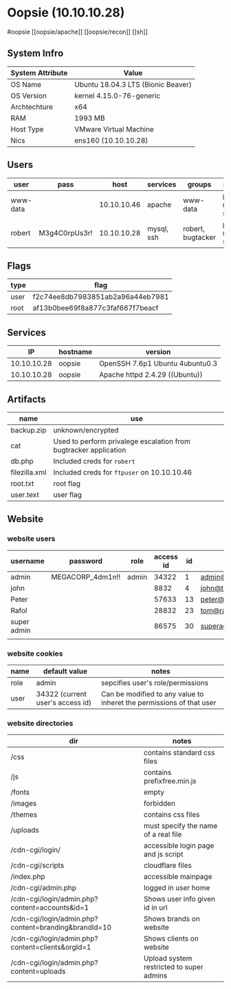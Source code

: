 # Oopsie (10.10.10.28)
#oopsie
[[oopsie/apache]]
[[oopsie/recon]]
[[sh]]
## System Infro
| System Attribute | Value                              |
| ---------------- | ---------------------------------- |
| OS Name          | Ubuntu 18.04.3 LTS (Bionic Beaver) |
| OS Version       | kernel 4.15.0-76-generic           |
| Archtechture     | x64                                |
| RAM              | 1993 MB                            |
| Host Type        | VMware Virtual Machine             |
| Nics             | ens160 (10.10.10.28)               | 

## Users
| user     | pass          | host        | services         | groups            | soruce            |
| -------- | ------------- | ----------- | ---------------- | ----------------- | ----------------- |
| www-data |               | 10.10.10.46 | apache           | www-data          | php reverse shell |
| robert   | M3g4C0rpUs3r! | 10.10.10.28 | mysql, ssh       | robert, bugtacker | php reverse shell |

## Flags
| type | flag                             |
| ---- | -------------------------------- |
| user | f2c74ee8db7983851ab2a96a44eb7981 | 
| root | af13b0bee69f8a877c3faf667f7beacf |

## Services
| IP          | hostname | version                         |
| ----------- | -------- | ------------------------------- |
| 10.10.10.28 | oopsie   | OpenSSH 7.6p1 Ubuntu 4ubuntu0.3 |
| 10.10.10.28 | oopsie   | Apache httpd 2.4.29 ((Ubuntu))  |

## Artifacts
| name          | use                                                              |
| ------------- | ---------------------------------------------------------------- |
| backup.zip    | unknown/encrypted                                                |
| cat           | Used to perform privalege escalation from bugtracker application |
| db.php        | Included creds for `robert`                                      |
| filezilla.xml | Included creds for `ftpuser` on 10.10.10.46                      |
| root.txt      | root flag                                                        |
| user.text     | user flag                                                        | 

## Website 
### website users
| username    | password         | role  | access id | id  | email                   |
| ----------- | ---------------- | ----- | --------- | --- | ----------------------- |
| admin       | MEGACORP_4dm1n!! | admin | 34322     | 1   | admin@megacorp.com      |
| john        |                  |       | 8832      | 4   | john@tafcz.co.uk        |
| Peter       |                  |       | 57633     | 13  | peter@qpic.co.uk        |
| Rafol       |                  |       | 28832     | 23  | tom@rafol.co.uk         |
| super admin |                  |       | 86575     | 30  | superadmin@megacrop.com |
|             |                  |       |           |     |                         |
### website cookies
| name | default value                    | notes                                                                |
| ---- | -------------------------------- | -------------------------------------------------------------------- |
| role | admin                            | sepcifies user's role/permissions                                    |
| user | 34322 (current user's access id) | Can be modified to any value to inheret the permissions of that user |
### website directories
| dir                                                  | notes                                    |
| ---------------------------------------------------- | ---------------------------------------- |
| /css                                                 | contains standard css files              |
| /js                                                  | contains prefixfree.min.js               |
| /fonts                                               | empty                                    |
| /images                                              | forbidden                                |
| /themes                                              | contains css files                       |
| /uploads                                             | must specify the name of a real file     | 
| /cdn-cgi/login/                                      | accessible login page and js script      |
| /cdn-cgi/scripts                                     | cloudflare files                         |
| /index.php                                           | accessible mainpage                      |
| /cdn-cgi/admin.php                                   | logged in user home                      |
| /cdn-cgi/login/admin.php?content=accounts&id=1       | Shows user info given id in url          |
| /cdn-cgi/login/admin.php?content=branding&brandId=10 | Shows brands on website                  |
| /cdn-cgi/login/admin.php?content=clients&orgId=1     | Shows clients on website                 |
| /cdn-cgi/login/admin.php?content=uploads             | Upload system restricted to super admins |
